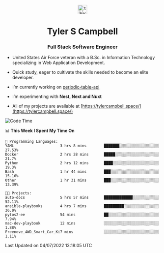 <p align="center">
<a href="https://www.linkedin.com/in/t36campbell" target="blank"><img align="center" src="https://ik.imagekit.io/t36campbell/Portfolio/linkedin.png.original_m8bbGgPh6.png" alt="t36campbell" height="30" width="30" /></a>
</p>
<h1 align="center">Tyler S Campbell</h1>
<h3 align="center">Full Stack Software Engineer</h3>

* United States Air Force veteran with a B.Sc. in Information Technology specializing in Web Application Development. 

* Quick study, eager to cultivate the skills needed to become an elite developer.

* I’m currently working on [periodic-table-api](https://github.com/t36campbell/periodic-table-api)

* I’m experimenting with **Nest, Next and Nuxt**

* All of my projects are available at [https://tylercampbell.space/](https://tylercampbell.space/)

<!--START_SECTION:waka-->
![Code Time](http://img.shields.io/badge/Code%20Time-1%2C683%20hrs%2028%20mins-blue)

📊 **This Week I Spent My Time On** 

```text
💬 Programming Languages: 
YAML                     3 hrs 8 mins        ███████░░░░░░░░░░░░░░░░░░   27.53% 
Docker                   2 hrs 28 mins       █████░░░░░░░░░░░░░░░░░░░░   21.7% 
Python                   2 hrs 12 mins       ████░░░░░░░░░░░░░░░░░░░░░   19.3% 
Bash                     1 hr 44 mins        ███░░░░░░░░░░░░░░░░░░░░░░   15.16% 
Other                    1 hr 31 mins        ███░░░░░░░░░░░░░░░░░░░░░░   13.39%

🐱‍💻 Projects: 
auto-docs                5 hrs 57 mins       █████████████░░░░░░░░░░░░   52.11% 
ansible-playbooks        4 hrs 7 mins        █████████░░░░░░░░░░░░░░░░   36.0% 
pytos2-ee                54 mins             ██░░░░░░░░░░░░░░░░░░░░░░░   7.94% 
mac-dev-playbook         12 mins             ░░░░░░░░░░░░░░░░░░░░░░░░░   1.88% 
Freenove_4WD_Smart_Car_Ki7 mins              ░░░░░░░░░░░░░░░░░░░░░░░░░   1.11%

```


 Last Updated on 04/07/2022 13:18:05 UTC
<!--END_SECTION:waka-->

